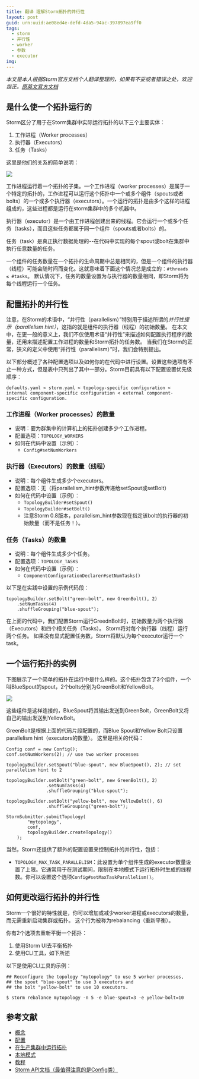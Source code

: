 ```yaml
---
title: 翻译 理解Storm拓扑的并行性
layout: post
guid: urn:uuid:ae08ed4e-defd-4da5-94ac-397897ea9ff0
tags:
  - storm
  - 并行性
  - worker
  - 参数
  - executor
img: 
---
```



*本文是本人根据Storm官方文档个人翻译整理的，如果有不妥或者错误之处，欢迎指正。[原英文官方文档](http://storm.apache.org/releases/0.9.6/Understanding-the-parallelism-of-a-Storm-topology.html)*

## 是什么使一个拓扑运行的

Storm区分了用于在Storm集群中实际运行拓扑的以下三个主要实体：

1. 工作进程（Worker processes）
2. 执行器（Executors）
3. 任务（Tasks）

这里是他们的关系的简单说明：

![](https://blog-1253353025.cos.ap-chengdu.myqcloud.com/2017012601.png)

工作进程运行着一个拓扑的子集。一个工作进程（worker processes）是属于一个特定的拓扑的，工作进程可以运行这个拓扑中一个或多个组件（spouts或者bolts）的一个或多个执行器（executors）。一个运行的拓扑是由多个这样的进程组成的，这些进程都是运行在storm集群中的多个机器中。

执行器（executor）是一个由工作进程创建出来的线程。它会运行一个或多个任务（tasks），而且这些任务都属于同一个组件（spouts或者bolts）的。 

任务（task）是真正执行数据处理的--在代码中实现的每个spout或bolt在集群中执行任意数量的任务。

一个组件的任务数量在一个拓扑的生命周期中总是相同的，但是一个组件的执行器（线程）可能会随时间而变化。这就意味着下面这个情况总是成立的：`#threads ≤ #tasks`。 默认情况下，任务的数量设置为与执行器的数量相同，即Storm将为每个线程运行一个任务。

## 配置拓扑的并行性

注意，在Storm的术语中，“并行性（parallelism）”特别用于描述所谓的*并行性提示（parallelism hint）*，这指的就是组件的执行器（线程）的初始数量。 在本文中，在更一般的意义上，我们不仅使用术语“并行性”来描述如何配置执行程序的数量，还用来描述配置工作进程的数量和Storm拓扑的任务数。 当我们在Storm的正常，狭义的定义中使用“并行性（parallelism）”时，我们会特别提出。

以下部分概述了各种配置选项以及如何你的在代码中进行设置。设置这些选项有不止一种方式，但是表中只列出了其中一部分。Storm目前具有以下配置设置优先级顺序：

    defaults.yaml < storm.yaml < topology-specific configuration < internal component-specific configuration < external component-specific configuration.

### 工作进程（Worker processes）的数量

- 说明：要为群集中的计算机上的拓扑创建多少个工作进程。
- 配置选项：`TOPOLOGY_WORKERS`
- 如何在代码中设置（示例）：
	- `Config#setNumWorkers`

### 执行器（Executors）的数量（线程）
- 说明：每个组件生成多少个executors。
- 配置选项：无（将parallelism_hint参数传递给setSpout或setBolt）
- 如何在代码中设置（示例）：
	- `TopologyBuilder#setSpout()`
	- `TopologyBuilder#setBolt()`
	- 注意Storm 0.8版本，parallelism_hint参数现在指定该bolt的执行器的初始数量（而不是任务！）。

### 任务（Tasks）的数量
- 说明：每个组件生成多少个任务。
- 配置选项：`TOPOLOGY_TASKS`
- 如何在代码中设置（示例）：
	- `ComponentConfigurationDeclarer#setNumTasks()`

以下是在实践中设置的示例代码段：

	topologyBuilder.setBolt("green-bolt", new GreenBolt(), 2)
		.setNumTasks(4)
		.shuffleGrouping("blue-spout");

在上面的代码中，我们配置Storm运行GreednBolt时，初始数量为两个执行器（Executors）和四个相关任务（Tasks）。 Storm将对每个执行器（线程）运行两个任务。 如果没有显式配置任务数，Storm将默认为每个executor运行一个task。

## 一个运行拓扑的实例

下图展示了一个简单的拓扑在运行中是什么样的。这个拓扑包含了3个组件，一个叫BlueSpout的spout，2个bolts分别为GreenBolt和YellowBolt。

![](https://blog-1253353025.cos.ap-chengdu.myqcloud.com/2017012602.png)

这些组件是这样连接的，BlueSpout将其输出发送到GreenBolt，GreenBolt又将自己的输出发送到YellowBolt。

GreenBolt是根据上面的代码片段配置的，而Blue Spout和Yellow Bolt只设置parallelism hint（executors的数量）。 这里是相关的代码：

	Config conf = new Config();
	conf.setNumWorkers(2); // use two worker processes

	topologyBuilder.setSpout("blue-spout", new BlueSpout(), 2); // set parallelism hint to 2

	topologyBuilder.setBolt("green-bolt", new GreenBolt(), 2)
	               .setNumTasks(4)
	               .shuffleGrouping("blue-spout");

	topologyBuilder.setBolt("yellow-bolt", new YellowBolt(), 6)
	               .shuffleGrouping("green-bolt");

	StormSubmitter.submitTopology(
	        "mytopology",
	        conf,
	        topologyBuilder.createTopology()
	    );


当然，Storm还提供了额外的配置设置来控制拓扑的并行性，包括：

- `TOPOLOGY_MAX_TASK_PARALLELISM`：此设置为单个组件生成的executor数量设置了上限。它通常用于在测试期间，限制在本地模式下运行拓扑时生成的线程数。你可以设置这个选项`Config#setMaxTaskParallelism()`。

## 如何更改运行拓扑的并行性

Storm一个很好的特性就是，你可以增加或减少worker进程或executors的数量，而无需重新启动集群或拓扑。 这个行为被称为rebalancing（重新平衡）。

你有2个选项去重新平衡一个拓扑：

1. 使用Storm UI去平衡拓扑
2. 使用CLI工具，如下所述

以下是使用CLI工具的示例：

	## Reconfigure the topology "mytopology" to use 5 worker processes,
	## the spout "blue-spout" to use 3 executors and
	## the bolt "yellow-bolt" to use 10 executors.

	$ storm rebalance mytopology -n 5 -e blue-spout=3 -e yellow-bolt=10

## 参考文献

- [概念](http://storm.apache.org/releases/1.0.1/Concepts.html)
- [配置](http://storm.apache.org/releases/1.0.1/Configuration.html)
- [在生产集群中运行拓扑](http://storm.apache.org/releases/1.0.1/Running-topologies-on-a-production-cluster.html)
- [本地模式](http://storm.apache.org/releases/1.0.1/Local-mode.html)
- [教程](http://storm.apache.org/releases/1.0.1/Tutorial.html)
- [Storm API文档（最值得注意的是Config类）](http://storm.apache.org/releases/1.0.1/javadocs/)


